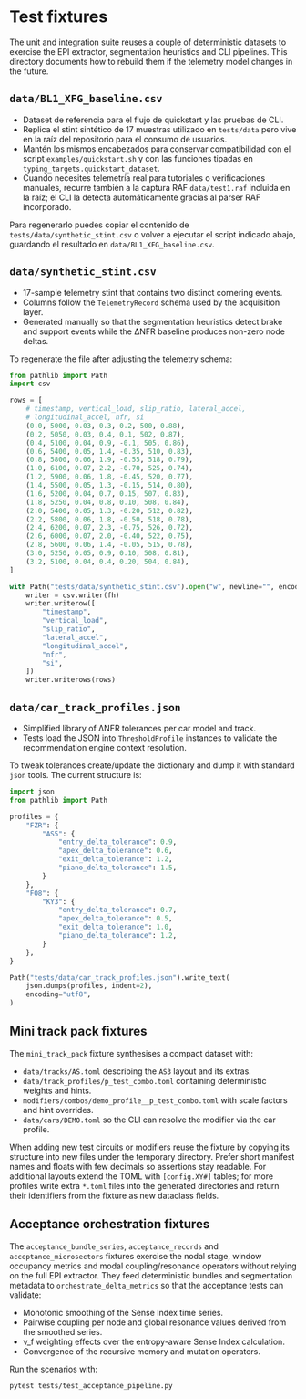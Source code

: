# Test fixtures

The unit and integration suite reuses a couple of deterministic datasets to
exercise the EPI extractor, segmentation heuristics and CLI pipelines.  This
directory documents how to rebuild them if the telemetry model changes in the
future.

## `data/BL1_XFG_baseline.csv`

* Dataset de referencia para el flujo de quickstart y las pruebas de CLI.
* Replica el stint sintético de 17 muestras utilizado en `tests/data` pero
  vive en la raíz del repositorio para el consumo de usuarios.
* Mantén los mismos encabezados para conservar compatibilidad con el script
  `examples/quickstart.sh` y con las funciones tipadas en
  `typing_targets.quickstart_dataset`.
* Cuando necesites telemetría real para tutoriales o verificaciones manuales,
  recurre también a la captura RAF ``data/test1.raf`` incluida en la raíz; el
  CLI la detecta automáticamente gracias al parser RAF incorporado.

Para regenerarlo puedes copiar el contenido de `tests/data/synthetic_stint.csv`
o volver a ejecutar el script indicado abajo, guardando el resultado en
`data/BL1_XFG_baseline.csv`.

## `data/synthetic_stint.csv`

* 17-sample telemetry stint that contains two distinct cornering events.
* Columns follow the `TelemetryRecord` schema used by the acquisition layer.
* Generated manually so that the segmentation heuristics detect brake and
  support events while the ΔNFR baseline produces non-zero node deltas.

To regenerate the file after adjusting the telemetry schema:

```python
from pathlib import Path
import csv

rows = [
    # timestamp, vertical_load, slip_ratio, lateral_accel,
    # longitudinal_accel, nfr, si
    (0.0, 5000, 0.03, 0.3, 0.2, 500, 0.88),
    (0.2, 5050, 0.03, 0.4, 0.1, 502, 0.87),
    (0.4, 5100, 0.04, 0.9, -0.1, 505, 0.86),
    (0.6, 5400, 0.05, 1.4, -0.35, 510, 0.83),
    (0.8, 5800, 0.06, 1.9, -0.55, 518, 0.79),
    (1.0, 6100, 0.07, 2.2, -0.70, 525, 0.74),
    (1.2, 5900, 0.06, 1.8, -0.45, 520, 0.77),
    (1.4, 5500, 0.05, 1.3, -0.15, 514, 0.80),
    (1.6, 5200, 0.04, 0.7, 0.15, 507, 0.83),
    (1.8, 5250, 0.04, 0.8, 0.10, 508, 0.84),
    (2.0, 5400, 0.05, 1.3, -0.20, 512, 0.82),
    (2.2, 5800, 0.06, 1.8, -0.50, 518, 0.78),
    (2.4, 6200, 0.07, 2.3, -0.75, 526, 0.72),
    (2.6, 6000, 0.07, 2.0, -0.40, 522, 0.75),
    (2.8, 5600, 0.06, 1.4, -0.05, 515, 0.78),
    (3.0, 5250, 0.05, 0.9, 0.10, 508, 0.81),
    (3.2, 5100, 0.04, 0.4, 0.20, 504, 0.84),
]

with Path("tests/data/synthetic_stint.csv").open("w", newline="", encoding="utf8") as fh:
    writer = csv.writer(fh)
    writer.writerow([
        "timestamp",
        "vertical_load",
        "slip_ratio",
        "lateral_accel",
        "longitudinal_accel",
        "nfr",
        "si",
    ])
    writer.writerows(rows)
```

## `data/car_track_profiles.json`

* Simplified library of ΔNFR tolerances per car model and track.
* Tests load the JSON into `ThresholdProfile` instances to validate the
  recommendation engine context resolution.

To tweak tolerances create/update the dictionary and dump it with standard
`json` tools.  The current structure is:

```python
import json
from pathlib import Path

profiles = {
    "FZR": {
        "AS5": {
            "entry_delta_tolerance": 0.9,
            "apex_delta_tolerance": 0.6,
            "exit_delta_tolerance": 1.2,
            "piano_delta_tolerance": 1.5,
        }
    },
    "FO8": {
        "KY3": {
            "entry_delta_tolerance": 0.7,
            "apex_delta_tolerance": 0.5,
            "exit_delta_tolerance": 1.0,
            "piano_delta_tolerance": 1.2,
        }
    },
}

Path("tests/data/car_track_profiles.json").write_text(
    json.dumps(profiles, indent=2),
    encoding="utf8",
)
```

## Mini track pack fixtures

The `mini_track_pack` fixture synthesises a compact dataset with:

* `data/tracks/AS.toml` describing the `AS3` layout and its extras.
* `data/track_profiles/p_test_combo.toml` containing deterministic weights and hints.
* `modifiers/combos/demo_profile__p_test_combo.toml` with scale factors and hint overrides.
* `data/cars/DEMO.toml` so the CLI can resolve the modifier via the car profile.

When adding new test circuits or modifiers reuse the fixture by copying its
structure into new files under the temporary directory. Prefer short manifest
names and floats with few decimals so assertions stay readable. For additional
layouts extend the TOML with `[config.XY#]` tables; for more profiles write extra
`*.toml` files into the generated directories and return their identifiers from
the fixture as new dataclass fields.

## Acceptance orchestration fixtures

The `acceptance_bundle_series`, `acceptance_records` and
`acceptance_microsectors` fixtures exercise the nodal stage, window occupancy
metrics and modal coupling/resonance operators without relying on the full EPI
extractor.  They feed deterministic bundles and segmentation metadata to
`orchestrate_delta_metrics` so that the acceptance tests can validate:

* Monotonic smoothing of the Sense Index time series.
* Pairwise coupling per node and global resonance values derived from the
  smoothed series.
* ν_f weighting effects over the entropy-aware Sense Index calculation.
* Convergence of the recursive memory and mutation operators.

Run the scenarios with:

```bash
pytest tests/test_acceptance_pipeline.py
```
